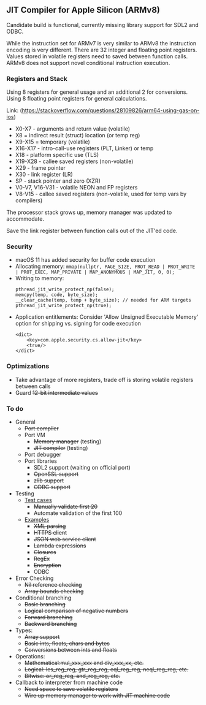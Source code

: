 ## JIT Compiler for Apple Silicon (ARMv8) 
Candidate build is functional, currently missing library support for SDL2 and ODBC.

While the instruction set for ARMv7 is very similar to ARMv8 the instruction encoding is very different. There are 32 integer and floating point registers. Values stored in volatile registers need to saved between function calls. ARMv8 does not support novel conditional instruction execution.

### Registers and Stack
Using 8 registers for general usage and an additional 2 for conversions. Using 8 floating point registers for general calculations.

Link: (https://stackoverflow.com/questions/28109826/arm64-using-gas-on-ios)
* X0-X7 - arguments and return value (volatile)
* X8 = indirect result (struct) location (or temp reg)
* X9-X15 = temporary (volatile)
* X16-X17 - intro-call-use registers (PLT, Linker) or temp
* X18 - platform specific use (TLS)
* X19-X28 - callee saved registers (non-volatile)
* X29 - frame pointer
* X30 - link register (LR)
* SP - stack pointer and zero (XZR)
* V0-V7, V16-V31 - volatile NEON and FP registers
* V8-V15 - callee saved registers (non-volatile, used for temp vars by compilers)

The processor stack grows up, memory manager was updated to accommodate.

Save the link register between function calls out of the JIT'ed code.

### Security
* macOS 11 has added security for buffer code execution
* Allocating memory: ```mmap(nullptr, PAGE_SIZE, PROT_READ | PROT_WRITE | PROT_EXEC, MAP_PRIVATE | MAP_ANONYMOUS | MAP_JIT, 0, 0);```
* Writing to memory:    
    ```
    pthread_jit_write_protect_np(false);
    memcpy(temp, code, byte_size);
    __clear_cache(temp, temp + byte_size); // needed for ARM targets
    pthread_jit_write_protect_np(true);
    ```
* Application entitlements:
	Consider 'Allow Unsigned Executable Memory' option for shipping vs. signing for code execution
	```
	<dict>
		<key>com.apple.security.cs.allow-jit</key>
		<true/>
	</dict>
	```

### Optimizations
* Take advantage of more registers, trade off is storing volatile registers between calls
* Guard ~~12-bit intermediate values~~

### To do
* General
  * ~~Port compiler~~
  * Port VM
    * ~~Memory manager~~ (testing)
    * ~~JIT compiler~~ (testing)
  * Port debugger
  * Port libraries
    * SDL2 support (waiting on official port)
    * ~~OpenSSL support~~
    * ~~zlib support~~
    * ~~ODBC support~~
* Testing
   * [Test cases](https://github.com/objeck/objeck-lang/tree/master/programs/test)
     * ~~Manually validate first 20~~
     * Automate validation of the first 100
   * [Examples](https://github.com/objeck/objeck-lang/tree/master/programs/deploy)
     * ~~XML parsing~~
     * ~~HTTPS client~~
     * ~~JSON web service client~~
     * ~~Lambda expressions~~
     * ~~Closures~~
     * ~~RegEx~~
     * ~~Encryption~~
     * ODBC
* Error Checking
   * ~~Nil reference checking~~
   * ~~Array bounds checking~~
* Conditional branching
   * ~~Basic branching~~
   * ~~Logical comparison of negative numbers~~
   * ~~Forward branching~~
   * ~~Backward branching~~
* Types:
   * ~~Array support~~
   * ~~Basic ints, floats, chars and bytes~~
   * ~~Conversions between ints and floats~~
* Operations: 
   * ~~Mathematical:mul_xxx_xxx and div_xxx_xx, etc.~~
   * ~~Logical: les_reg_reg, gtr_reg_reg, eql_reg_reg, neql_reg_reg, etc.~~
   * ~~Bitwise: or_reg_reg, and_reg_reg, etc.~~
* Callback to interpreter from machine code
   * ~~Need space to save volatile registers~~
   * ~~Wire up memory manager to work with JIT machine code~~